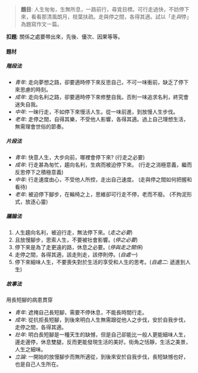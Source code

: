 > **題目**:
> 人生匆匆，生無所息，一路前行，尋覓目標。可行走過快，不妨停下來，看看那清風朗月，枝葉扶疏。走與停之間，各得其適。試以「走*與*停」為題寫作文一篇。

**扣題**: 關係之處要帶出來，先後、優次、因果等等。

#### 題材
##### 階段法
- *青年*: 走向夢想之路，卻要適時停下來反思自己，不可一味衝前，缺乏了停下來思慮的時刻。
- *成年*: 走向名利之路，卻要適時停下來修整自我。否則一味追求名利，終究會迷失自我。
- *中年*: 一昧行走，不如停下來慢活人生。從一味前進，到放慢人生步伐。
- *老年*: 走停之間，自得其樂，不受他人影響，各得其適。過上自己理想生活，無需理會世俗的節奏。

##### 片段法
- *青年*: 快意人生，大步向前，哪裡會停下來? (行走之必要)
- *成年*: 行走甚為匆忙，趨向名利，生病而被迫停下來。 (行走之消極意義，繼而反思停下之積極意義)
- *中年*: 行走速度由心，不受他人所控，走出自己速度。 (走與停之間如何把握和看待)
- *老年*: 被迫停下腳步，在輪椅之上，思維卻可行走不停，老而不廢。 (不拘泥形式，放逐心靈)

##### 議論法
1. 人生趨向名利，被迫行走，無法停下來。(*走之必要*)
2. 且放慢腳步，思索人生，不要被社會影響。(*停之必要*)
3. 停下來是為了走更遠的路，休息之必要。(*停與走之關係*)
4. 走停之間，各得其適，該走則走，該停則停。(*自處一*)
5. 停下來細味人生，不要喪失對於生活的享受和人生的思考。(*自處二*: 遞進到人生)

##### 故事法
用長短腳的病患貫穿
- *青年*: 遮掩自己長短腳，需要不停休息，不能長時間行走。
- *成年*: 從抗拒長短腳，到後來明白人生無需跟從他人之步伐，安於自我步伐，走停之間，各得其適。
- *壯年*: 明白長短腳是一種天生的缺憾，但是自己卻能比一般人更能細味人生，邊走邊停，休息雙腿，反而更能發現生活的美好。街角之恬靜，生活之美景，人生之細味。
- *立論*: 一開始的放慢腳步而無所適從，到後來安於自我步伐，長短缺憾也好，也是自己人生所在。
